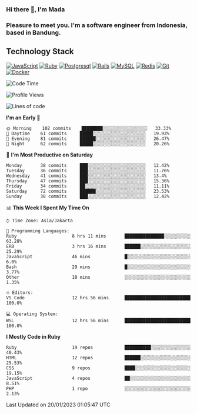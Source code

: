 ### Hi there 👋, I'm Mada
### Pleasure to meet you. I'm a software engineer from Indonesia, based in Bandung.

## Technology Stack

[![JavaScript](https://img.shields.io/badge/-JavaScript-%23F7DF1C?style=flat-square&logo=javascript&logoColor=000000&labelColor=%23F7DF1C&color=%23FFCE5A)](https://www.javascript.com/)
[![Ruby](https://img.shields.io/badge/Ruby-CC342D?style=flat-square&logo=ruby&logoColor=white)](https://www.ruby-lang.org/en/)
[![Postgresql](https://img.shields.io/badge/PostgreSQL-316192?style=flat-square&logo=postgresql&logoColor=ffffff)](https://www.postgresql.org/)
[![Rails](https://img.shields.io/badge/Ruby_on_Rails-CC0000?style=flat-square&logo=ruby-on-rails&logoColor=white)](https://rubyonrails.org/)
[![MySQL](https://img.shields.io/badge/-MySQL-4479A1?style=flat-square&logo=MySQL&logoColor=ffffff)](https://www.mysql.com/)
[![Redis](https://img.shields.io/badge/-Redis-DC382D?style=flat-square&logo=Redis&logoColor=ffffff)](https://redis.io/)
[![Git](https://img.shields.io/badge/-Git-%23F05032?style=flat-square&logo=git&logoColor=%23ffffff)](https://git-scm.com/)
[![Docker](https://img.shields.io/badge/-Docker-2496ED?style=flat-square&logo=docker&logoColor=ffffff)](https://www.docker.com/)
<!--
**madaarya/madaarya** is a ✨ _special_ ✨ repository because its `README.md` (this file) appears on your GitHub profile.

Here are some ideas to get you started:

- 🔭 I’m currently working on ...
- 🌱 I’m currently learning ...
- 👯 I’m looking to collaborate on ...
- 🤔 I’m looking for help with ...
- 💬 Ask me about ...
- 📫 How to reach me: ...
- 😄 Pronouns: ...
- ⚡ Fun fact: ...
-->
<!--START_SECTION:waka-->
![Code Time](http://img.shields.io/badge/Code%20Time-5%2C149%20hrs%2051%20mins-blue)

![Profile Views](http://img.shields.io/badge/Profile%20Views-0-blue)

![Lines of code](https://img.shields.io/badge/From%20Hello%20World%20I%27ve%20Written-863%20Thousand%20lines%20of%20code-blue)

**I'm an Early 🐤** 

```text
🌞 Morning    102 commits    ████████░░░░░░░░░░░░░░░░░   33.33% 
🌆 Daytime    61 commits     █████░░░░░░░░░░░░░░░░░░░░   19.93% 
🌃 Evening    81 commits     ██████░░░░░░░░░░░░░░░░░░░   26.47% 
🌙 Night      62 commits     █████░░░░░░░░░░░░░░░░░░░░   20.26%

```
📅 **I'm Most Productive on Saturday** 

```text
Monday       38 commits     ███░░░░░░░░░░░░░░░░░░░░░░   12.42% 
Tuesday      36 commits     ███░░░░░░░░░░░░░░░░░░░░░░   11.76% 
Wednesday    41 commits     ███░░░░░░░░░░░░░░░░░░░░░░   13.4% 
Thursday     47 commits     ███░░░░░░░░░░░░░░░░░░░░░░   15.36% 
Friday       34 commits     ██░░░░░░░░░░░░░░░░░░░░░░░   11.11% 
Saturday     72 commits     ██████░░░░░░░░░░░░░░░░░░░   23.53% 
Sunday       38 commits     ███░░░░░░░░░░░░░░░░░░░░░░   12.42%

```


📊 **This Week I Spent My Time On** 

```text
⌚︎ Time Zone: Asia/Jakarta

💬 Programming Languages: 
Ruby                     8 hrs 11 mins       ███████████████░░░░░░░░░░   63.28% 
ERB                      3 hrs 16 mins       ██████░░░░░░░░░░░░░░░░░░░   25.29% 
JavaScript               46 mins             █░░░░░░░░░░░░░░░░░░░░░░░░   6.0% 
Bash                     29 mins             █░░░░░░░░░░░░░░░░░░░░░░░░   3.77% 
Other                    10 mins             ░░░░░░░░░░░░░░░░░░░░░░░░░   1.35%

🔥 Editors: 
VS Code                  12 hrs 56 mins      █████████████████████████   100.0%

💻 Operating System: 
WSL                      12 hrs 56 mins      █████████████████████████   100.0%

```

**I Mostly Code in Ruby** 

```text
Ruby                     19 repos            ██████████░░░░░░░░░░░░░░░   40.43% 
HTML                     12 repos            ██████░░░░░░░░░░░░░░░░░░░   25.53% 
CSS                      9 repos             ████░░░░░░░░░░░░░░░░░░░░░   19.15% 
JavaScript               4 repos             ██░░░░░░░░░░░░░░░░░░░░░░░   8.51% 
PHP                      1 repo              ░░░░░░░░░░░░░░░░░░░░░░░░░   2.13%

```



 Last Updated on 20/01/2023 01:05:47 UTC
<!--END_SECTION:waka-->
